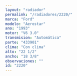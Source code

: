 ```yaml
---
layout: "radiador"
permalink: "/radiadores/2220/"
marca: "Ford"
modelo: "Aerostar"
ano: "1993"
motor: "V6 3.0"
transmision: "Automática"
parte: "433901"
clima: "Con clima"
alto: "22 1/2"
ancho: "18 3/8"
observaciones: ""
id: "2220"
---
```


